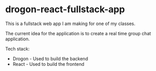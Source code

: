 # drogon-react-fullstack-app

This is a fullstack web app I am making for one of my classes.

The current idea for the application is to create a real time group chat application.

Tech stack:
- Drogon - Used to build the backend
- React - Used to build the frontend
